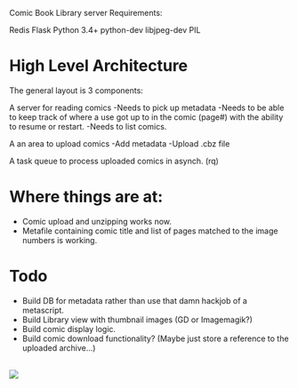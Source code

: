 Comic Book Library server
Requirements:

Redis
Flask
Python 3.4+
python-dev
libjpeg-dev
PIL

High Level Architecture
=======================

The general layout is 3 components:

A server for reading comics
-Needs to pick up metadata
-Needs to be able to keep track of where a use got up to in the comic (page#) with the ability to resume or restart.
-Needs to list comics.

A an area to upload comics
-Add metadata
-Upload .cbz file

A task queue to process uploaded comics in asynch. (rq)

Where things are at:
====================

* Comic upload and unzipping works now.
* Metafile containing comic title and list of pages matched to the image numbers is working.

Todo
====

* Build DB for metadata rather than use that damn hackjob of a metascript.
* Build Library view with thumbnail images (GD or Imagemagik?)
* Build comic display logic.
* Build comic download functionality? (Maybe just store a reference to the uploaded archive...)
<br />
<img src="{{url_for('static', 'thumbs/'+comic[id]+'_thumb.jpg')}}" />

